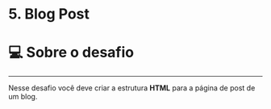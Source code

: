 # 5. Blog Post

# 💻 Sobre o desafio

---

Nesse desafio você deve criar a estrutura **HTML** para a página de post de um blog.